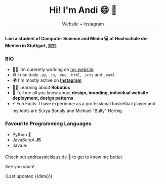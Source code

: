 <h1 align="center">Hi! I'm Andi 😄 👋</h1>
<p align="center">
  <a href="http://www.andreasnicklas.de">Website</a> •
  <a href="https://instagram.com/andreasnicklaus">Instagram</a>
</p>

---

**I am a student of Computer Science and Media 💻 at Hochschule der Medien in Stuttgart, 🇩🇪.**

### BIO

- 👨‍💼 I'm currently working on [my website](http://www.andreasnicklaus.de)
- ⚙️ I use daily `.py`, `.js`, `.vue`, `.html`, `.scss` and `.yaml`
- 🌍 I'm mostly active on [**Instagram**](https://instagram.com/andreasnicklaus)
- 👨‍🎓 Learning about **Robotics**
- 💬 Tell me all you know about **design, branding, individual website deployment, design patterns**
- ⚡️ Fun Facts: I have experience as a professional basketball player and my idols are Surya Bonaly and Michael "Bully" Herbig.

### Favourite Programming Languages
- Python 🐍
- JavaScript **JS**
- Java ☕

Check out [andreasnicklaus.de 🔗](http://www.andreasnicklaus.de) to get to know me better.

See you soon!

(Last updated {{date}})